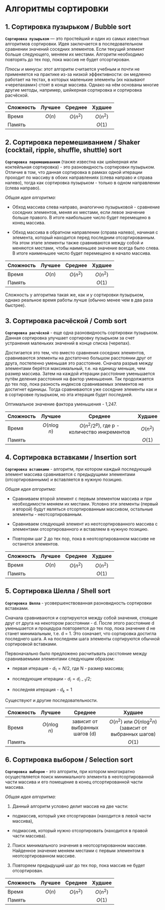 # Алгоритмы сортировки
## 1. Сортировка пузырьком / Bubble sort
**`Сортировка пузырьком`** — это простейший и один из самых известных алгоритмов сортировки. Идея заключается в последовательном сравнении значений соседних элементов. Если текущий элемент больше следующего, меняем их местами. Алгоритм необходимо повторять до тех пор, пока массив не будет отсортирован.

*Плюсы и минусы:* этот алгоритм считается учебным и почти не применяется на практике из-за низкой эффективности: он медленно работает на тестах, в которых маленькие элементы (их называют «черепахами») стоят в конце массива. Однако на нём основаны многие другие методы, например, шейкерная сортировка и сортировка расчёской.

Сложность | Лучшее | Среднее | Худшее
--- |:---:|:---:|:---:
Время | $O({n})$ | $O({n^2})$ | $O({n^2})$
Память | | | $O({1})$ 

## 2. Сортировка перемешиванием / Shaker (cocktail, ripple, shuffle, shuttle) sort
**`Сортировка перемешиванием`** (также известна как шейкерная или коктейльная сортировка) - это разновидность сортировки пузырьком. Отличие в том, что данная сортировка в рамках одной итерации проходит по массиву в обоих направлениях (слева направо и справа налево), тогда как сортировка пузырьком - только в одном направлении (слева направо). 

*Общая идея алгоритма:*

- Обход массива слева направо, аналогично пузырьковой - сравнение соседних элементов, меняя их местами, если левое значение больше правого. В итоге наибольшее число будет перемещено в конец массива.
    
- Обход массива в обратном направлении (справа налево), начиная с элемента, который находится перед последним отсортированным. На этом этапе элементы также сравниваются между собой и меняются местами, чтобы наименьшее значение всегда было слева. В итоге наименьшее число будет перемещено в начало массива.

Сложность | Лучшее | Среднее | Худшее
--- |:---:|:---:|:---:
Время | $O({n})$ | $O({n^2})$ | $O({n^2})$
Память |  |  | $O({1})$

Сложность у алгоритма такая же, как и у сортировки пузырьком, однако реальное время работы лучше (обычно менее чем в два раза быстрее).

## 3. Сортировка расчёской / Comb sort ##
**`Сортировка расчёской`** - еще одна разновидность сортировки пузырьком. Данная сортировка улучшает сортировку пузырьком за счет устранения маленьких значений в конце списка (черепах).

Достигается это тем, что вместо сравнения соседних элементов, сравниваются элементы на достаточно большом расстоянии друг от друга, постепенно уменьшая это расстояние. Сначала разрыв между элементами берётся максимальный, т.е. на единицу меньше, чем размер массива. Затем на каждой итерации расстояние уменьшается путём деления расстояния на фактор уменьшения. Так продолжается до тех пор, пока разность индексов сравниваемых элементов не достигнет единицы. Тогда сравниваются уже соседние элементы как и в сортировке пузырьком, но эта итерация будет последней. 

Оптимальное значение фактора уменьшения - 1,247.
 
Сложность | Лучшее | Среднее | Худшее
--- |:---:|:---:|:---:
Время | $O({n \log n})$ | $O({n^2/2^p}$), где p - количество инкрементов | $O({n^2})$
Память |  |  | $O({1})$

## 4. Сортировка вставками / Insertion sort
**`Сортировка вставками`** - алгоритм, при котором каждый последующий элемент массива сравнивается с предыдущими элементами (отсортированными) и вставляется в нужную позицию.

 *Общая идея алгоритма:*
 
 - Сравниваем второй элемент с первым элементом массива и при необходимости меняем их местами. Условно эти элементы (первый и второй) будут являться отсортированным массивом, остальные элементы - неотсортированным.
 
 - Сравниваем следующий элемент из неотсортированного массива с элементами отсортированного и вставляем в нужную позицию.
 
 - Повторям шаг 2 до тех пор, пока в неотсортированном массиве не останется элементов.
 
 Сложность | Лучшее | Среднее | Худшее
--- |:---:|:---:|:---:
Время | $O({n})$ | $O({n^2})$ | $O({n^2})$
Память |  |  | $O({1})$

## 5. Сортировка Шелла / Shell sort
**`Сортировка Шелла`** - усовершенствованная разновидность сортировки вставками.

 Сначала сравниваются и сортируются между собой значения, стоящие друг от друга на некотором расстоянии - d. После этого расстояние d уменьшается и процедура повторяется до тех пор, пока значение d не станет минимальным, т.е. d = 1. Это означает, что сортировка достигла последнего шага. А на последнем шага элементы сортируются обычной сортировкой вставками. 
 
 Первоначально было предложено расчитывать расстояние между сравниваемыми элементами следующим образом:
 
 - первая итерация - $d_1 = N/2$, где N - размер массива;
 
 - последующие итерации - $d_i = d_{i-1}/2$;
 
 - последняя итерация - $d_k = 1$
 
 Существуют и другие последовательности.

Сложность | Лучшее | Среднее | Худшее
--- |:---:|:---:|:---:
Время | $O({n \log n})$ | зависит от выбранных шагов (d) | $O({n^2})$ или $O({n \log^2 n})$ (зависит от выбранных шагов)
Память |  |  | $O({1})$

## 6. Сортировка выбором / Selection sort
**`Сортировка выбором`** - это алгоритм, при котором многократно осуществляется поиск минимального элемента в неотсортированной части массива и его помещение в конец отсортированной части массива.

*Общая идея алгоритма:*

1) Данный алгоритм условно делит массив на две части:

- подмассив, который уже отсортирован (находится в левой части массива),

- подмассив, который нужно отсортировать (находится в правой части массива).

2) Поиск минимального значения в неотсортированном массиве. Найденное значение меняем местами с первым элементом в неотсортированном массиве.

3) Повторяем предыдущий шаг до тех пор, пока массив не будет отсортирован.

Сложность | Лучшее | Среднее | Худшее
--- |:---:|:---:|:---:
Время | $O({n})$ | $O({n^2})$ | $O({n^2})$
Память |  |  | $O({1})$
